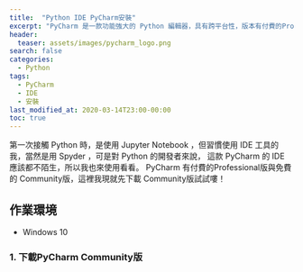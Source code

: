 ```yaml
---
title:  "Python IDE PyCharm安裝"
excerpt: "PyCharm 是一款功能強大的 Python 編輯器，具有跨平台性，版本有付費的Professional專業版與免費的Community社群版。"
header:
  teaser: assets/images/pycharm_logo.png
search: false
categories: 
  - Python
tags:
  - PyCharm
  - IDE
  - 安裝
last_modified_at: 2020-03-14T23:00-00:00
toc: true
---
```


第一次接觸 Python 時，是使用 Jupyter Notebook ，但習慣使用 IDE 工具的我，當然是用 Spyder ，可是對 Python 的開發者來說， 這款 PyCharm 的 IDE 應該都不陌生，所以我也來使用看看。 PyCharm 有付費的Professional版與免費的 Community版，這裡我現就先下載 Community版試試嘍！

## 作業環境 ##
* Windows 10 

### 1. 下載PyCharm Community版 ###
